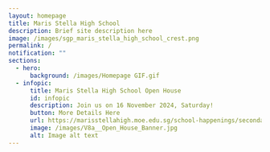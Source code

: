 ```yaml
---
layout: homepage
title: Maris Stella High School
description: Brief site description here
image: /images/sgp_maris_stella_high_school_crest.png
permalink: /
notification: ""
sections:
  - hero:
      background: /images/Homepage GIF.gif
  - infopic:
      title: Maris Stella High School Open House
      id: infopic
      description: Join us on 16 November 2024, Saturday!
      button: More Details Here
      url: https://marisstellahigh.moe.edu.sg/school-happenings/secondary/announcements/
      image: /images/V8a__Open_House_Banner.jpg
      alt: Image alt text
---
```

